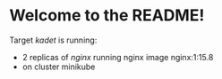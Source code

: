 
# Welcome to the README!

Target *kadet* is running:

* 2 replicas of *nginx* running nginx image nginx:1:15.8
* on cluster minikube